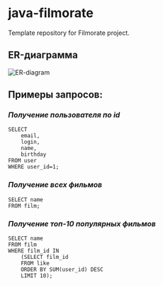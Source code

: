 # java-filmorate
Template repository for Filmorate project.
## ER-диаграмма 
![ER-diagram](file:///C:/Users/Полина/Downloads/ER%20giagram.PNG)
## Примеры запросов:
### *Получение пользователя по id*

    SELECT
        email,
        login,
        name,
        birthday
    FROM user
    WHERE user_id=1;
### *Получение всех фильмов*

    SELECT name
    FROM film;
### *Получение топ-10 популярных фильмов*
    
    SELECT name
    FROM film
    WHERE film_id IN
        (SELECT film_id
        FROM like
        ORDER BY SUM(user_id) DESC
        LIMIT 10);
